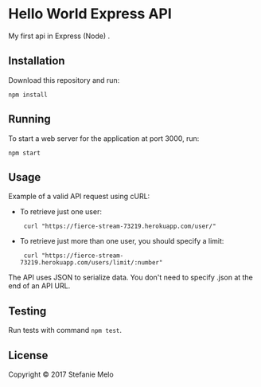 # Hello World Express API

My first api in Express (Node) .

## Installation

Download this repository and run:

    npm install


## Running

To start a web server for the application at port 3000, run:

    npm start

## Usage

Example of a valid API request using cURL:

- To retrieve just one user:

       curl "https://fierce-stream-73219.herokuapp.com/user/"

- To retrieve just more than one user, you should specify a limit:

       curl "https://fierce-stream-73219.herokuapp.com/users/limit/:number"

The API uses JSON to serialize data. You don't need to specify .json at the
end of an API URL.

## Testing

Run tests with command `npm test`.

## License

Copyright &copy; 2017 Stefanie Melo
